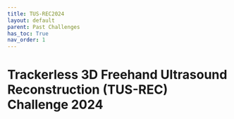 ```yaml
---
title: TUS-REC2024
layout: default
parent: Past Challenges
has_toc: True
nav_order: 1
---
```


# Trackerless 3D Freehand Ultrasound Reconstruction (TUS-REC) Challenge 2024

